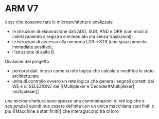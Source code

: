 # ARM V7

cose che possono fare le microarchitetture analizzate

- le istruzioni di elaborazione dati ADD, SUB, AND e ORR (con modi di indirizzamento a registro e immediato ma senza traslazioni);
- le istruzioni di accesso alla memoria LDR e STR (con spiazzamento immediato positivo);
- l’istruzione di salto B.

Divisione del progetto

- percorsi dati. inteso come la rete logica che calcola e modifica lo stato architetturale
- unita di controllo ovvero un rete logica che genera i segnali corretti dei WE e di SELEZIONE dei [[Multiplexer e Decoder#Multiplexer| multyplexer]]

una microarchettura sono spesso una commbinazioni di reti logiche e sequenziali quindi puo essere definita con un unica macchiana stati finiti o piu [[Macchine a stati finiti]] che interagiscono tra di loro


